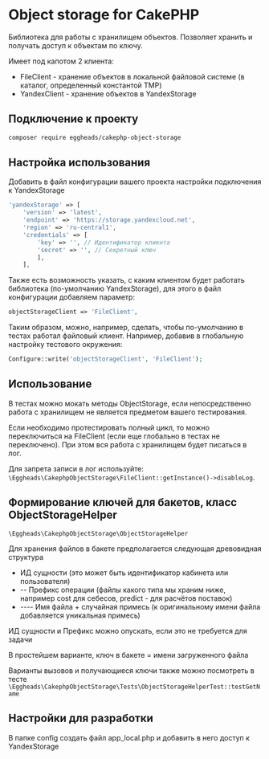 # Object storage for CakePHP
Библиотека для работы с хранилищем объектов. Позволяет хранить и получать доступ к объектам по ключу.

Имеет под капотом 2 клиента:
* FileClient - хранение объектов в локальной файловой системе (в каталог, определенный константой TMP)
* YandexClient - хранение объектов в YandexStorage

## Подключение к проекту
```bash
composer require eggheads/cakephp-object-storage
```

## Настройка использования
Добавить в файл конфигурации вашего проекта настройки подключения к YandexStorage

```php
'yandexStorage' => [
    'version' => 'latest',
    'endpoint' => 'https://storage.yandexcloud.net',
    'region' => 'ru-central1',
    'credentials' => [
        'key' => '', // Идентификатор клиента
        'secret' => '', // Секретный ключ
        ],
    ],
```

Также есть возможность указать, с каким клиентом будет работать библиотека (по-умолчанию YandexStorage),
для этого в файл конфигурации добавляем параметр:
```php
objectStorageClient => 'FileClient',
```

Таким образом, можно, например, сделать, чтобы по-умолчанию в тестах работал файловый клиент.
Например, добавив в глобальную настройку тестового окружения:
```php
Configure::write('objectStorageClient', 'FileClient');
```

## Использование
В тестах можно мокать методы ObjectStorage, если непосредственно работа с хранилищем не является предметом вашего тестирования.

Если необходимо протестировать полный цикл, то можно переключиться на FileClient (если еще глобально в тестах не переключено).
При этом вся работа с хранилищем будет писаться в лог.

Для запрета записи в лог используйте: `\Eggheads\CakephpObjectStorage\FileClient::getInstance()->disableLog`.

## Формирование ключей для бакетов, класс ObjectStorageHelper
```\Eggheads\CakephpObjectStorage\ObjectStorageHelper```

Для хранения файлов в бакете предполагается следующая древовидная структура
* ИД сущности (это может быть идентификатор кабинета или пользователя)
* -- Префикс операции (файлы какого типа мы храним ниже, например cost для себесов, predict - для расчётов поставок)
* ---- Имя файла + случайная примесь (к оригинальному имени файла добавляется уникальная примесь)

ИД сущности и Префикс можно опускать, если это не требуется для задачи

В простейшем варианте, ключ в бакете = имени загруженного файла

Варианты вызовов и получающиеся ключи также можно посмотреть в тесте `\Eggheads\CakephpObjectStorage\Tests\ObjectStorageHelperTest::testGetName`

## Настройки для разработки
В папке config создать файл app_local.php и добавить в него доступ к YandexStorage
